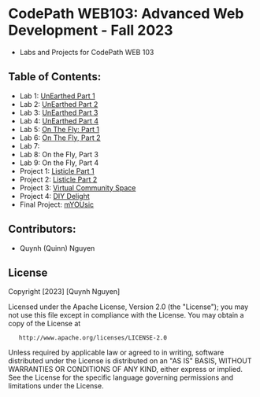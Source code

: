 # CodePath WEB103: Advanced Web Development - Fall 2023 
- Labs and Projects for CodePath WEB 103

## Table of Contents:
- Lab 1: [UnEarthed Part 1](https://github.com/qngyn/codepath-web103/tree/lab1)
- Lab 2: [UnEarthed Part 2](https://github.com/qngyn/codepath-web103/tree/lab2)
- Lab 3: [UnEarthed Part 3](https://github.com/qngyn/codepath-web103/tree/lab3)
- Lab 4: [UnEarthed Part 4](https://github.com/qngyn/codepath-web103/tree/lab4)
- Lab 5: [On The Fly: Part 1](https://github.com/qngyn/codepath-web103/tree/lab5)
- Lab 6: [On The Fly, Part 2](https://github.com/qngyn/codepath-web103/tree/lab6)
- Lab 7:
- Lab 8: On the Fly, Part 3
- Lab 9: On the Fly, Part 4
- Project 1: [Listicle Part 1](https://github.com/qngyn/codepath-web103/tree/project1)
- Project 2: [Listicle Part 2](https://github.com/qngyn/codepath-web103/tree/project2)
- Project 3: [Virtual Community Space](https://github.com/qngyn/codepath-web103/tree/project3)
- Project 4: [DIY Delight](https://github.com/qngyn/codepath-web103/tree/project4)
- Final Project: [mYOUsic](https://github.com/qngyn/myousic)

## Contributors:
- Quynh (Quinn) Nguyen

## License
Copyright [2023] [Quynh Nguyen]

   Licensed under the Apache License, Version 2.0 (the "License");
   you may not use this file except in compliance with the License.
   You may obtain a copy of the License at

       http://www.apache.org/licenses/LICENSE-2.0

   Unless required by applicable law or agreed to in writing, software
   distributed under the License is distributed on an "AS IS" BASIS,
   WITHOUT WARRANTIES OR CONDITIONS OF ANY KIND, either express or implied.
   See the License for the specific language governing permissions and
   limitations under the License.
